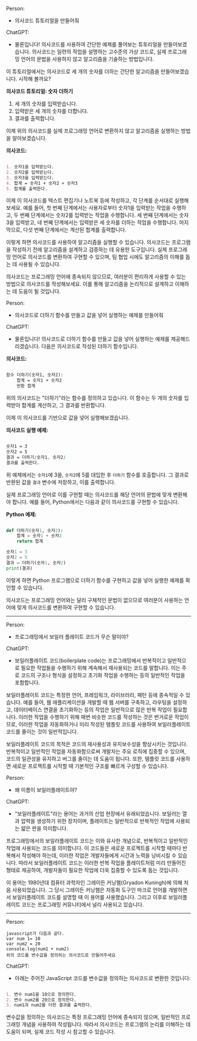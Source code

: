 
Person: 
- 의사코드 튜토리얼을 만들어줘

ChatGPT: 
- 물론입니다! 의사코드를 사용하여 간단한 예제를 풀어보는 튜토리얼을 만들어보겠습니다. 의사코드는 일련의 작업을 설명하는 고수준의 가상 코드로, 실제 프로그래밍 언어의 문법을 사용하지 않고 알고리즘을 기술하는 방법입니다.

이 튜토리얼에서는 의사코드로 세 개의 숫자를 더하는 간단한 알고리즘을 만들어보겠습니다. 시작해 볼까요?

**의사코드 튜토리얼: 숫자 더하기** 
1. 세 개의 숫자를 입력받습니다.
2. 입력받은 세 개의 숫자를 더합니다.
3. 결과를 출력합니다.

이제 위의 의사코드를 실제 프로그래밍 언어로 변환하지 않고 알고리즘을 실행하는 방법을 알아보겠습니다.

**의사코드:** 

```markdown

1. 숫자1을 입력받는다.
2. 숫자2를 입력받는다.
3. 숫자3을 입력받는다.
4. 합계 = 숫자1 + 숫자2 + 숫자3
5. 합계를 출력한다.
```



이제 이 의사코드를 텍스트 편집기나 노트북 등에 작성하고, 각 단계를 순서대로 실행해보세요. 예를 들어, 첫 번째 단계에서는 사용자로부터 숫자1을 입력받는 작업을 수행하고, 두 번째 단계에서는 숫자2를 입력받는 작업을 수행합니다. 세 번째 단계에서는 숫자3을 입력받고, 네 번째 단계에서는 입력받은 세 숫자를 더하는 작업을 수행합니다. 마지막으로, 다섯 번째 단계에서는 계산된 합계를 출력합니다.

이렇게 하면 의사코드를 사용하여 알고리즘을 실행할 수 있습니다. 의사코드는 프로그램을 작성하기 전에 알고리즘을 설계하고 검증하는 데 유용한 도구입니다. 실제 프로그래밍 언어로 의사코드를 변환하여 구현할 수 있으며, 팀 협업 시에도 알고리즘의 이해를 돕는 데 사용될 수 있습니다.

의사코드는 프로그래밍 언어에 종속되지 않으므로, 여러분이 편리하게 사용할 수 있는 방법으로 의사코드를 작성해보세요. 이를 통해 알고리즘을 논리적으로 설계하고 이해하는 데 도움이 될 것입니다.

Person: 
- 의사코드로 더하기 함수를 만들고 값을 넣어 실행하는 예제를 만들어줘

ChatGPT: 
- 물론입니다! 의사코드로 더하기 함수를 만들고 값을 넣어 실행하는 예제를 제공해드리겠습니다. 다음은 의사코드로 작성된 더하기 함수입니다.

**의사코드:** 

```markdown

함수 더하기(숫자1, 숫자2):
    합계 = 숫자1 + 숫자2
    반환 합계
```



위의 의사코드는 "더하기"라는 함수를 정의하고 있습니다. 이 함수는 두 개의 숫자를 입력받아 합계를 계산하고, 그 결과를 반환합니다.

이제 이 의사코드를 기반으로 값을 넣어 실행해보겠습니다.

**의사코드 실행 예제:** 

```scss

숫자1 = 3
숫자2 = 5
결과 = 더하기(숫자1, 숫자2)
결과를 출력한다.
```



위 예제에서는 `숫자1`에 3을, `숫자2`에 5를 대입한 후 `더하기` 함수를 호출합니다. 그 결과로 반환된 값을 `결과` 변수에 저장하고, 이를 출력합니다.

실제 프로그래밍 언어로 이를 구현할 때는 의사코드를 해당 언어의 문법에 맞게 변환해야 합니다. 예를 들어, Python에서는 다음과 같이 의사코드를 구현할 수 있습니다.

**Python 예제:** 

```python

def 더하기(숫자1, 숫자2):
    합계 = 숫자1 + 숫자2
    return 합계

숫자1 = 3
숫자2 = 5
결과 = 더하기(숫자1, 숫자2)
print(결과)
```



이렇게 하면 Python 프로그램으로 더하기 함수를 구현하고 값을 넣어 실행한 예제를 확인할 수 있습니다.

의사코드는 프로그래밍 언어와는 달리 구체적인 문법이 없으므로 여러분이 사용하는 언어에 맞게 의사코드를 변환하여 구현할 수 있습니다.

----

Person: 
- 프로그래밍에서 보일러 플레이트 코드가 무슨 말이야?

ChatGPT: 
- 보일러플레이트 코드(boilerplate code)는 프로그래밍에서 반복적이고 일반적으로 필요한 작업들을 수행하기 위해 계속해서 재사용되는 코드를 말합니다. 이는 주로 코드의 구조나 형식을 설정하고 초기화 작업을 수행하는 등의 일반적인 작업을 포함합니다.

보일러플레이트 코드는 특정한 언어, 프레임워크, 라이브러리, 패턴 등에 종속적일 수 있습니다. 예를 들어, 웹 애플리케이션을 개발할 때 웹 서버를 구축하고, 라우팅을 설정하고, 데이터베이스 연결을 초기화하는 등의 작업은 일반적으로 많은 반복 작업이 필요합니다. 이러한 작업을 수행하기 위해 매번 비슷한 코드를 작성하는 것은 번거로운 작업이므로, 이러한 작업을 자동화하거나 미리 작성된 템플릿 코드를 사용하여 보일러플레이트 코드를 줄이는 것이 일반적입니다.

보일러플레이트 코드의 목적은 코드의 재사용성과 유지보수성을 향상시키는 것입니다. 반복적이고 일반적인 작업을 자동화함으로써 개발자는 주요 로직에 집중할 수 있으며, 코드의 일관성을 유지하고 버그를 줄이는 데 도움이 됩니다. 또한, 템플릿 코드를 사용하면 새로운 프로젝트를 시작할 때 기본적인 구조를 빠르게 구성할 수 있습니다.

Person: 
- 왜 이름이 보일러플레이트야?

ChatGPT: 
- "보일러플레이트"라는 용어는 과거의 산업 현장에서 유래되었습니다. 보일러는 열과 압력을 생성하기 위한 장치이며, 플레이트는 일반적으로 반복적인 작업에 사용되는 얇은 판을 의미합니다.

프로그래밍에서의 보일러플레이트 코드는 이와 유사한 개념으로, 반복적이고 일반적인 작업에 사용되는 코드를 의미합니다. 이 코드들은 새로운 프로젝트를 시작할 때마다 반복해서 작성해야 하는데, 이러한 작업은 개발자들에게 시간과 노력을 낭비시킬 수 있습니다. 따라서 보일러플레이트 코드는 이러한 반복 작업을 플레이트처럼 미리 만들어진 형태로 제공하여, 개발자들이 필요한 작업에 더욱 집중할 수 있도록 돕는 것입니다.

이 용어는 1980년대 컴퓨터 과학자인 그레이든 커닝햄(Gryadon Kuningh)에 의해 처음 사용되었습니다. 그 당시 그레이든 커닝햄은 자동화 도구인 마크로 언어를 개발하면서 보일러플레이트 코드를 설명할 때 이 용어를 사용했습니다. 그리고 이후로 보일러플레이트 코드는 프로그래밍 커뮤니티에서 널리 사용되고 있습니다.

----


Person: 
```
javascript가 다음과 같다. 
var num 1= 10
var num2 = 20
console.log(num1 + num2)
위의 코드를 변수값을 정의하는 의사코드로 만들어주세요
```

ChatGPT: 
- 아래는 주어진 JavaScript 코드를 변수값을 정의하는 의사코드로 변환한 것입니다:

```markdown

1. 변수 num1을 10으로 정의한다.
2. 변수 num2를 20으로 정의한다.
3. num1과 num2를 더한 결과를 출력한다.
```



변수값을 정의하는 의사코드는 특정 프로그래밍 언어에 종속되지 않으며, 일반적인 프로그래밍 개념을 사용하여 작성됩니다. 따라서 의사코드는 프로그램의 논리를 이해하는 데 도움이 되며, 실제 코드 작성 시 참고할 수 있습니다.
